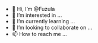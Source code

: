- 👋 Hi, I’m @Fuzula
- 👀 I’m interested in ...
- 🌱 I’m currently learning ...
- 💞️ I’m looking to collaborate on ...
- 📫 How to reach me ...

<!---
Fuzula/Fuzula is a ✨ special ✨ repository because its `README.md` (this file) appears on your GitHub profile.
You can click the Preview link to take a look at your changes.
--->
